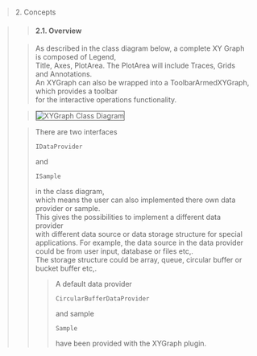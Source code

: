 > <h3>
<blockquote>2. Concepts<br>
</blockquote><blockquote></h3>
<h4>
<blockquote>2.1. Overview<br>
</blockquote></h4>
<p>
<blockquote>As described in the class diagram below, a complete XY Graph is composed of Legend,<br>
Title, Axes, PlotArea. The PlotArea will include Traces, Grids and Annotations.<br>
An XYGraph can also be wrapped into a ToolbarArmedXYGraph, which provides a toolbar<br>
for the interactive operations functionality.<br>
</blockquote><blockquote></p>
</blockquote><p>
<blockquote><img src='http://lh6.ggpht.com/_Dwn6OpYbddo/S4ikGnoTYoI/AAAAAAAAACA/UKp81n0_o6g/XYGraphUML.png' alt='XYGraph Class Diagram' border='1' />
</blockquote></p>
<p>
<blockquote>There are two interfaces <pre><code>IDataProvider</code></pre> and <pre><code>ISample</code></pre> in the class diagram,<br>
which means the user can also implemented there own data provider or sample.<br>
This gives the possibilities to implement a different data provider<br>
with different data source or data storage structure for special applications. For example, the data source in the data provider could be from user input, database or files etc,.<br>
The storage structure could be array, queue, circular buffer or bucket buffer etc,.<br>
<blockquote>A default data provider <pre><code>CircularBufferDataProvider</code></pre> and sample <pre><code>Sample</code></pre>
have been provided with the XYGraph plugin.<br>
</blockquote></blockquote></p>